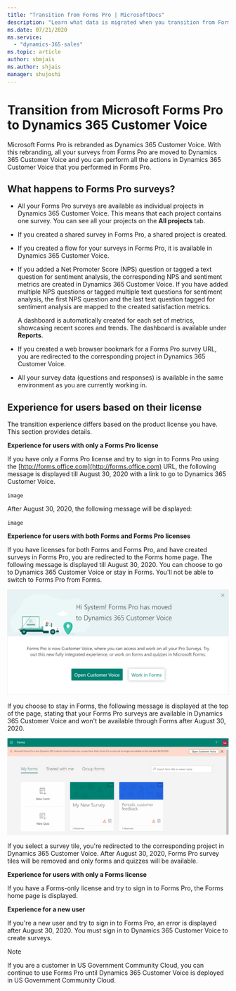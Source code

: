 ```yaml
---
title: "Transition from Forms Pro | MicrosoftDocs"
description: "Learn what data is migrated when you transition from Forms Pro to Dynamics 365 Customer Voice."
ms.date: 07/21/2020
ms.service:
  - "dynamics-365-sales"
ms.topic: article
author: sbmjais
ms.author: shjais
manager: shujoshi
---
```


# Transition from Microsoft Forms Pro to Dynamics 365 Customer Voice

Microsoft Forms Pro is rebranded as Dynamics 365 Customer Voice. With this rebranding, all your surveys from Forms Pro are moved to Dynamics 365 Customer Voice and you can perform all the actions in Dynamics 365 Customer Voice that you performed in Forms Pro.

## What happens to Forms Pro surveys?

- All your Forms Pro surveys are available as individual projects in Dynamics 365 Customer Voice. This means that each project contains one survey. You can see all your projects on the **All projects** tab.

- If you created a shared survey in Forms Pro, a shared project is created.

- If you created a flow for your surveys in Forms Pro, it is available in Dynamics 365 Customer Voice.

- If you added a Net Promoter Score (NPS) question or tagged a text question for sentiment analysis, the corresponding NPS and sentiment metrics are created in Dynamics 365 Customer Voice. If you have added multiple NPS questions or tagged multiple text questions for sentiment analysis, the first NPS question and the last text question tagged for sentiment analysis are mapped to the created satisfaction metrics.

  A dashboard is automatically created for each set of metrics, showcasing recent scores and trends. The dashboard is available under **Reports**.

- If you created a web browser bookmark for a Forms Pro survey URL, you are redirected to the corresponding project in Dynamics 365 Customer Voice.

- All your survey data (questions and responses) is available in the same environment as you are currently working in.

## Experience for users based on their license

The transition experience differs based on the product license you have. This section provides details.

**Experience for users with only a Forms Pro license**

If you have only a Forms Pro license and try to sign in to Forms Pro using the [http://forms.office.com](http://forms.office.com) URL, the following message is displayed till August 30, 2020 with a link to go to Dynamics 365 Customer Voice.

`image`

After August 30, 2020, the following message will be displayed:

`image`

**Experience for users with both Forms and Forms Pro licenses**

If you have licenses for both Forms and Forms Pro, and have created surveys in Forms Pro, you are redirected to the Forms home page. The following message is displayed till August 30, 2020. You can choose to go to Dynamics 365 Customer Voice or stay in Forms. You'll not be able to switch to Forms Pro from Forms.

![Forms Pro move message](media/forms-pro-move-message.png "Forms Pro move message") 

If you choose to stay in Forms, the following message is displayed at the top of the page, stating that your Forms Pro surveys are available in Dynamics 365 Customer Voice and won't be available through Forms after August 30, 2020.

![Forms Pro move message bar](media/forms-pro-move-message-bar.png "Forms Pro move message bar") 

If you select a survey tile, you're redirected to the corresponding project in Dynamics 365 Customer Voice. After August 30, 2020, Forms Pro survey tiles will be removed and only forms and quizzes will be available.

**Experience for users with only a Forms license**

If you have a Forms-only license and try to sign in to Forms Pro, the Forms home page is displayed.

**Experience for a new user**

If you're a new user and try to sign in to Forms Pro, an error is displayed after August 30, 2020. You must sign in to Dynamics 365 Customer Voice to create surveys.

> [!NOTE]
> If you are a customer in US Government Community Cloud, you can continue to use Forms Pro until Dynamics 365 Customer Voice is deployed in US Government Community Cloud.
